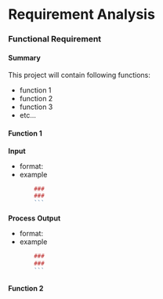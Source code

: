 # Requirement Analysis

### Functional Requirement

#### Summary

This project will contain following functions:
- function 1
- function 2
- function 3
- etc...

#### Function 1

**Input** 
- format:
- example
	```r
		### 
		### 
		```
	
**Process**
**Output**
- format:
- example
	```r
		### 
		### 
		```
#### Function 2
<!--stackedit_data:
eyJoaXN0b3J5IjpbMTc1MjU4ODE4N119
-->
